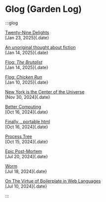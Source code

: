# Glog (Garden Log)
<style>
div.glog a {
    font-weight: bold;
}
</style>

:::glog

[Twenty-Nine Delights](/garden/29.html)\
[Jan 23, 2025]{.date}

[An unoriginal thought about fiction](/garden/fiction.html)\
[Jan 14, 2025]{.date}

[Flog: _The Brutalist_](/garden/flog/brutalist.html)\
[Jan 14, 2025]{.date}

[Flog: _Chicken Run_](/garden/flog/chicken-run.html)\
[Jan 10, 2025]{.date}

[New York is the Center of the Universe](/garden/nyc/universe.html)\
[Nov 30, 2024]{.date}

[Better Computing](/garden/better-computing.html)\
[Oct 16, 2024]{.date}

[Finally,,, portable html](/garden/data-text.html)\
[Oct 16, 2024]{.date}

[Process Tree](/garden/process-tree/)\
[Oct 15, 2024]{.date}

[Epic Post-Mortem](/garden/epic-post.html)\
[Jul 20, 2024]{.date}

[Worm](/garden/worm.html)\
[Jul 18, 2024]{.date}

[On The Virtue of Boilerplate in Web Languages](/garden/weblang.html)\
[Jul 10, 2024]{.date}


:::
